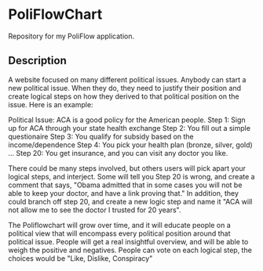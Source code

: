# PoliFlowChart
Repository for my PoliFlow application.

## Description
A website focused on many different political issues.  Anybody can start a new political issue.  When they do, they need to justify their position and create logical steps on how they derived to that political position on the issue.  Here is an example:

Political Issue: ACA is a good policy for the American people.
Step 1: Sign up for ACA through your state health exchange
Step 2: You fill out a simple questionaire
Step 3: You qualify for subsidy based on the income/dependence
Step 4: You pick your health plan (bronze, silver, gold)
...
Step 20: You get insurance, and you can visit any doctor you like.

There could be many steps involved, but others users will pick apart your logical steps, and interject.  Some will tell you Step 20 is wrong, and create a comment that says, "Obama admitted that in some cases you will not be able to keep your doctor, and have a link proving that."  In addition, they could branch off step 20, and create a new logic step and name it "ACA will not allow me to see the doctor I trusted for 20 years".

The Poliflowchart will grow over time, and it will educate people on a political view that will encompass every political position around that political issue.  People will get a real insightful overview, and will be able to weigh the positive and negatives.  People can vote on each logical step, the choices would be "Like, Dislike, Conspiracy"

